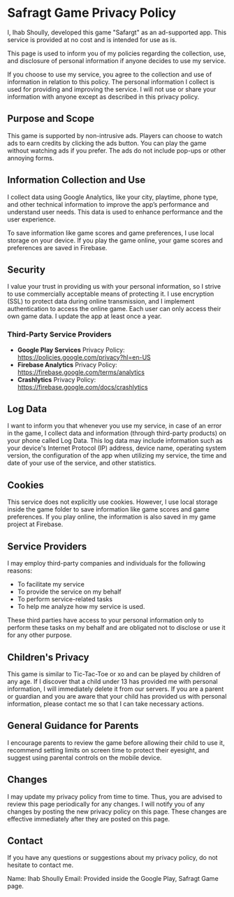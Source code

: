 # Safragt Game Privacy Policy

I, Ihab Shoully, developed this game "Safargt" as an ad-supported app. This service is provided at no cost and is intended for use as is.

This page is used to inform you of my policies regarding the collection, use, and disclosure of personal information if anyone decides to use my service.

If you choose to use my service, you agree to the collection and use of information in relation to this policy. The personal information I collect is used for providing and improving the service. I will not use or share your information with anyone except as described in this privacy policy.

## Purpose and Scope
This game is supported by non-intrusive ads. Players can choose to watch ads to earn credits by clicking the ads button. You can play the game without watching ads if you prefer. The ads do not include pop-ups or other annoying forms.

## Information Collection and Use
I collect data using Google Analytics, like your city, playtime, phone type, and other technical information to improve the app’s performance and understand user needs. This data is used to enhance performance and the user experience.

To save information like game scores and game preferences, I use local storage on your device. If you play the game online, your game scores and preferences are saved in Firebase.

## Security
I value your trust in providing us with your personal information, so I strive to use commercially acceptable means of protecting it. I use encryption (SSL) to protect data during online transmission, and I implement authentication to access the online game. Each user can only access their own game data. I update the app at least once a year.

### Third-Party Service Providers

  * **Google Play Services**
        Privacy Policy: https://policies.google.com/privacy?hl=en-US
  * **Firebase Analytics**
        Privacy Policy: https://firebase.google.com/terms/analytics
  * **Crashlytics**
        Privacy Policy: https://firebase.google.com/docs/crashlytics

## Log Data
I want to inform you that whenever you use my service, in case of an error in the game, I collect data and information (through third-party products) on your phone called Log Data. This log data may include information such as your device's Internet Protocol (IP) address, device name, operating system version, the configuration of the app when utilizing my service, the time and date of your use of the service, and other statistics.

## Cookies
This service does not explicitly use cookies. However, I use local storage inside the game folder to save information like game scores and game preferences. If you play online, the information is also saved in my game project at Firebase.

## Service Providers
I may employ third-party companies and individuals for the following reasons:

   * To facilitate my service
   * To provide the service on my behalf
   * To perform service-related tasks
   * To help me analyze how my service is used.

These third parties have access to your personal information only to perform these tasks on my behalf and are obligated not to disclose or use it for any other purpose.

## Children's Privacy
This game is similar to Tic-Tac-Toe or xo and can be played by children of any age. If I discover that a child under 13 has provided me with personal information, I will immediately delete it from our servers. If you are a parent or guardian and you are aware that your child has provided us with personal information, please contact me so that I can take necessary actions.

## General Guidance for Parents
I encourage parents to review the game before allowing their child to use it, recommend setting limits on screen time to protect their eyesight, and suggest using parental controls on the mobile device.

## Changes
I may update my privacy policy from time to time. Thus, you are advised to review this page periodically for any changes. I will notify you of any changes by posting the new privacy policy on this page. These changes are effective immediately after they are posted on this page.

## Contact
If you have any questions or suggestions about my privacy policy, do not hesitate to contact me.

   Name: Ihab Shoully
   Email: Provided inside the Google Play, Safragt Game page.
